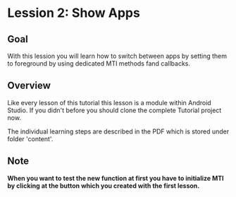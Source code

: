 # Lession 2: Show Apps
## Goal
With this lession you will learn how to switch between apps by setting them to foreground by using dedicated MTI methods fand callbacks.

## Overview
Like every lesson of this tutorial this lesson is a module within Android Studio.
If you didn't before you should clone the complete Tutorial project now.

The individual learning steps are described in the PDF which is stored under folder 'content'.

## Note
**When you want to test the new function at first you have to initialize MTI by clicking at the button which you created with the first lesson.**

